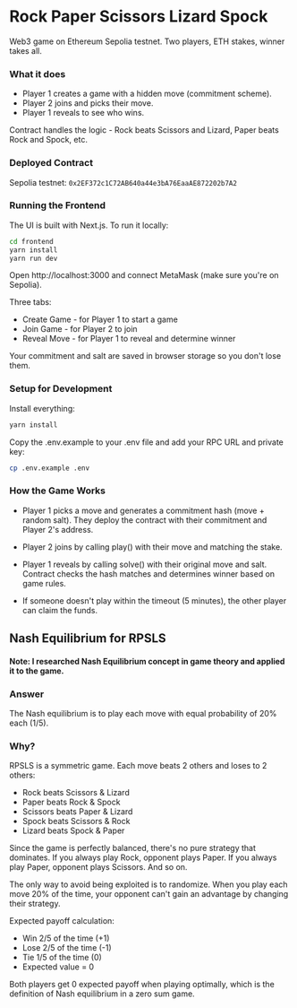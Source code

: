 # Rock Paper Scissors Lizard Spock

Web3 game on Ethereum Sepolia testnet. Two players, ETH stakes, winner takes all.

### What it does

- Player 1 creates a game with a hidden move (commitment scheme).
- Player 2 joins and picks their move.
- Player 1 reveals to see who wins.

Contract handles the logic - Rock beats Scissors and Lizard, Paper beats Rock and Spock, etc.

### Deployed Contract

Sepolia testnet: `0x2EF372c1C72AB640a44e3bA76EaaAE872202b7A2`

### Running the Frontend

The UI is built with Next.js. To run it locally:

```bash
cd frontend
yarn install
yarn run dev
```

Open http://localhost:3000 and connect MetaMask (make sure you're on Sepolia).

Three tabs:

- Create Game - for Player 1 to start a game
- Join Game - for Player 2 to join
- Reveal Move - for Player 1 to reveal and determine winner

Your commitment and salt are saved in browser storage so you don't lose them.

### Setup for Development

Install everything:

```bash
yarn install
```

Copy the .env.example to your .env file and add your RPC URL and private key:

```bash
cp .env.example .env
```

### How the Game Works

- Player 1 picks a move and generates a commitment hash (move + random salt). They deploy the contract with their commitment and Player 2's address.

- Player 2 joins by calling play() with their move and matching the stake.

- Player 1 reveals by calling solve() with their original move and salt. Contract checks the hash matches and determines winner based on game rules.

- If someone doesn't play within the timeout (5 minutes), the other player can claim the funds.

## Nash Equilibrium for RPSLS

#### Note: I researched Nash Equilibrium concept in game theory and applied it to the game.

### Answer

The Nash equilibrium is to play each move with equal probability of 20% each (1/5).

### Why?

RPSLS is a symmetric game. Each move beats 2 others and loses to 2 others:

- Rock beats Scissors & Lizard
- Paper beats Rock & Spock
- Scissors beats Paper & Lizard
- Spock beats Scissors & Rock
- Lizard beats Spock & Paper

Since the game is perfectly balanced, there's no pure strategy that dominates. If you always play Rock, opponent plays Paper. If you always play Paper, opponent plays Scissors. And so on.

The only way to avoid being exploited is to randomize. When you play each move 20% of the time, your opponent can't gain an advantage by changing their strategy.

Expected payoff calculation:

- Win 2/5 of the time (+1)
- Lose 2/5 of the time (-1)
- Tie 1/5 of the time (0)
- Expected value = 0

Both players get 0 expected payoff when playing optimally, which is the definition of Nash equilibrium in a zero sum game.
